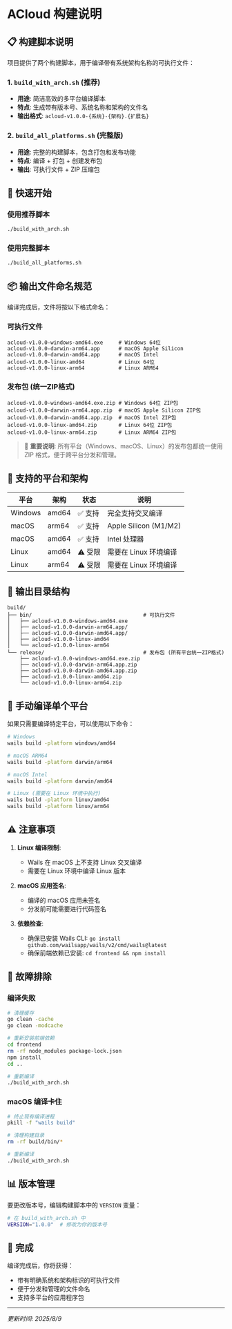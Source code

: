 # ACloud 构建说明

## 📋 构建脚本说明

项目提供了两个构建脚本，用于编译带有系统架构名称的可执行文件：

### 1. `build_with_arch.sh` (推荐)
- **用途**: 简洁高效的多平台编译脚本
- **特点**: 生成带有版本号、系统名称和架构的文件名
- **输出格式**: `acloud-v1.0.0-{系统}-{架构}.{扩展名}`

### 2. `build_all_platforms.sh` (完整版)
- **用途**: 完整的构建脚本，包含打包和发布功能
- **特点**: 编译 + 打包 + 创建发布包
- **输出**: 可执行文件 + ZIP 压缩包

## 🚀 快速开始

### 使用推荐脚本
```bash
./build_with_arch.sh
```

### 使用完整脚本
```bash
./build_all_platforms.sh
```

## 📦 输出文件命名规范

编译完成后，文件将按以下格式命名：

### 可执行文件
```
acloud-v1.0.0-windows-amd64.exe     # Windows 64位
acloud-v1.0.0-darwin-arm64.app      # macOS Apple Silicon
acloud-v1.0.0-darwin-amd64.app      # macOS Intel
acloud-v1.0.0-linux-amd64           # Linux 64位
acloud-v1.0.0-linux-arm64           # Linux ARM64
```

### 发布包 (统一ZIP格式)
```
acloud-v1.0.0-windows-amd64.exe.zip # Windows 64位 ZIP包
acloud-v1.0.0-darwin-arm64.app.zip  # macOS Apple Silicon ZIP包
acloud-v1.0.0-darwin-amd64.app.zip  # macOS Intel ZIP包
acloud-v1.0.0-linux-amd64.zip       # Linux 64位 ZIP包
acloud-v1.0.0-linux-arm64.zip       # Linux ARM64 ZIP包
```

> 📝 **重要说明**: 所有平台（Windows、macOS、Linux）的发布包都统一使用 ZIP 格式，便于跨平台分发和管理。

## 🎯 支持的平台和架构

| 平台 | 架构 | 状态 | 说明 |
|------|------|------|------|
| Windows | amd64 | ✅ 支持 | 完全支持交叉编译 |
| macOS | arm64 | ✅ 支持 | Apple Silicon (M1/M2) |
| macOS | amd64 | ✅ 支持 | Intel 处理器 |
| Linux | amd64 | ⚠️ 受限 | 需要在 Linux 环境编译 |
| Linux | arm64 | ⚠️ 受限 | 需要在 Linux 环境编译 |

## 📁 输出目录结构

```
build/
├── bin/                                    # 可执行文件
│   ├── acloud-v1.0.0-windows-amd64.exe
│   ├── acloud-v1.0.0-darwin-arm64.app/
│   ├── acloud-v1.0.0-darwin-amd64.app/
│   ├── acloud-v1.0.0-linux-amd64
│   └── acloud-v1.0.0-linux-arm64
└── release/                                # 发布包 (所有平台统一ZIP格式)
    ├── acloud-v1.0.0-windows-amd64.exe.zip
    ├── acloud-v1.0.0-darwin-arm64.app.zip
    ├── acloud-v1.0.0-darwin-amd64.app.zip
    ├── acloud-v1.0.0-linux-amd64.zip
    └── acloud-v1.0.0-linux-arm64.zip
```

## 🔧 手动编译单个平台

如果只需要编译特定平台，可以使用以下命令：

```bash
# Windows
wails build -platform windows/amd64

# macOS ARM64
wails build -platform darwin/arm64

# macOS Intel
wails build -platform darwin/amd64

# Linux (需要在 Linux 环境中执行)
wails build -platform linux/amd64
wails build -platform linux/arm64
```

## ⚠️ 注意事项

1. **Linux 编译限制**: 
   - Wails 在 macOS 上不支持 Linux 交叉编译
   - 需要在 Linux 环境中编译 Linux 版本

2. **macOS 应用签名**:
   - 编译的 macOS 应用未签名
   - 分发前可能需要进行代码签名

3. **依赖检查**:
   - 确保已安装 Wails CLI: `go install github.com/wailsapp/wails/v2/cmd/wails@latest`
   - 确保前端依赖已安装: `cd frontend && npm install`

## 🐛 故障排除

### 编译失败
```bash
# 清理缓存
go clean -cache
go clean -modcache

# 重新安装前端依赖
cd frontend
rm -rf node_modules package-lock.json
npm install
cd ..

# 重新编译
./build_with_arch.sh
```

### macOS 编译卡住
```bash
# 终止现有编译进程
pkill -f "wails build"

# 清理构建目录
rm -rf build/bin/*

# 重新编译
./build_with_arch.sh
```

## 📊 版本管理

要更改版本号，编辑构建脚本中的 `VERSION` 变量：

```bash
# 在 build_with_arch.sh 中
VERSION="1.0.0"  # 修改为你的版本号
```

## 🎉 完成

编译完成后，你将获得：
- 带有明确系统和架构标识的可执行文件
- 便于分发和管理的文件命名
- 支持多平台的应用程序包

---
*更新时间: 2025/8/9*